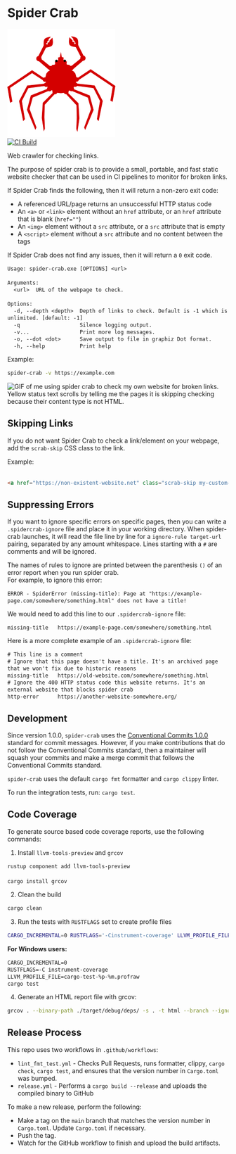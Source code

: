 # Spider Crab
![Spider Crab Logo](spider_crab_logo.png)  
[![CI Build](https://github.com/tsengia/spider-crab/actions/workflows/lint_fmt_test.yml/badge.svg)](https://github.com/tsengia/spider-crab/actions/workflows/lint_fmt_test.yml)

Web crawler for checking links.

The purpose of spider crab is to provide a small, portable, and fast static website checker that can be used in CI pipelines to monitor for broken links.

If Spider Crab finds the following, then it will return a non-zero exit code:
- A referenced URL/page returns an unsuccessful HTTP status code
- An `<a>` or `<link>` element without an `href` attribute, or an `href` attribute that is blank (`href=""`)
- An `<img>` element without a `src` attribute, or a `src` attribute that is empty
- A `<script>` element without a `src` attribute and no content between the tags

If Spider Crab does not find any issues, then it will return a `0` exit code.

```
Usage: spider-crab.exe [OPTIONS] <url>

Arguments:
  <url>  URL of the webpage to check.

Options:
  -d, --depth <depth>  Depth of links to check. Default is -1 which is unlimited. [default: -1]
  -q                   Silence logging output.
  -v...                Print more log messages.
  -o, --dot <dot>      Save output to file in graphiz Dot format.
  -h, --help           Print help
```

Example:
```bash
spider-crab -v https://example.com
```

![GIF of me using spider crab to check my own website for broken links. Yellow status text scrolls by telling me the pages it is skipping checking because their content type is not HTML.](spider-crab-record.gif)

## Skipping Links
If you do not want Spider Crab to check a link/element on your webpage, add the `scrab-skip` CSS class to the link.

Example:
```html

<a href="https://non-existent-website.net" class="scrab-skip my-custom-class" >This link will not be checked by Spider Crab!</a>

```

## Suppressing Errors
If you want to ignore specific errors on specific pages, then you can write a `.spidercrab-ignore` file and place it in your working directory. 
When spider-crab launches, it will read the file line by line for a `ignore-rule target-url` pairing, separated by any amount whitespace. 
Lines starting with a `#` are comments and will be ignored.  

The names of rules to ignore are printed between the parenthesis `()` of an error report when you run spider crab.  
For example, to ignore this error:
```
ERROR - SpiderError (missing-title): Page at "https://example-page.com/somewhere/something.html" does not have a title!
```
We would need to add this line to our `.spidercrab-ignore` file:
```
missing-title   https://example-page.com/somewhere/something.html
```


Here is a more complete example of an `.spidercrab-ignore` file:
```
# This line is a comment
# Ignore that this page doesn't have a title. It's an archived page that we won't fix due to historic reasons
missing-title   https://old-website.com/somewhere/something.html
# Ignore the 400 HTTP status code this website returns. It's an external website that blocks spider crab
http-error      https://another-website-somewhere.org/
```

## Development
Since version 1.0.0, `spider-crab` uses the [Conventional Commits 1.0.0](https://www.conventionalcommits.org/en/v1.0.0/) standard for commit messages.
However, if you make contributions that do not follow the Conventional Commits standard, then a maintainer will squash your commits and make a merge commit that follows the Conventional Commits standard.

`spider-crab` uses the default `cargo fmt` formatter and `cargo clippy` linter.

To run the integration tests, run: `cargo test`.

## Code Coverage
To generate source based code coverage reports, use the following commands:

1. Install `llvm-tools-preview` and `grcov`
```bash
rustup component add llvm-tools-preview

cargo install grcov
```
2. Clean the build
```bash
cargo clean
```
3. Run the tests with `RUSTFLAGS` set to create profile files
```bash
CARGO_INCREMENTAL=0 RUSTFLAGS='-Cinstrument-coverage' LLVM_PROFILE_FILE='cargo-test-%p-%m.profraw' cargo test
```

**For Windows users:**
```batch
CARGO_INCREMENTAL=0 
RUSTFLAGS=-C instrument-coverage
LLVM_PROFILE_FILE=cargo-test-%p-%m.profraw
cargo test
```

4. Generate an HTML report file with grcov:
```bash
grcov . --binary-path ./target/debug/deps/ -s . -t html --branch --ignore-not-existing --ignore '../*' --ignore "/*" --ignore 'target/*/build/*5ever' -o target/coverage/html
```

## Release Process
This repo uses two workflows in `.github/workflows`:
- `lint_fmt_test.yml` - Checks Pull Requests, runs formatter, clippy, `cargo check`, `cargo test`, and ensures that the version number in `Cargo.toml` was bumped.
- `release.yml` - Performs a `cargo build --release` and uploads the compiled binary to GitHub

To make a new release, perform the following:
- Make a tag on the `main` branch that matches the version number in `Cargo.toml`. Update `Cargo.toml` if necessary.
- Push the tag.
- Watch for the GitHub workflow to finish and upload the build artifacts.